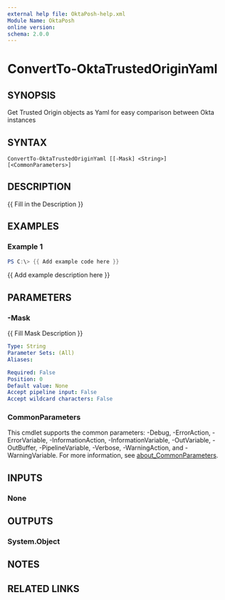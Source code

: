 ```yaml
---
external help file: OktaPosh-help.xml
Module Name: OktaPosh
online version:
schema: 2.0.0
---
```


# ConvertTo-OktaTrustedOriginYaml

## SYNOPSIS
Get Trusted Origin objects as Yaml for easy comparison between Okta instances

## SYNTAX

```
ConvertTo-OktaTrustedOriginYaml [[-Mask] <String>] [<CommonParameters>]
```

## DESCRIPTION
{{ Fill in the Description }}

## EXAMPLES

### Example 1
```powershell
PS C:\> {{ Add example code here }}
```

{{ Add example description here }}

## PARAMETERS

### -Mask
{{ Fill Mask Description }}

```yaml
Type: String
Parameter Sets: (All)
Aliases:

Required: False
Position: 0
Default value: None
Accept pipeline input: False
Accept wildcard characters: False
```

### CommonParameters
This cmdlet supports the common parameters: -Debug, -ErrorAction, -ErrorVariable, -InformationAction, -InformationVariable, -OutVariable, -OutBuffer, -PipelineVariable, -Verbose, -WarningAction, and -WarningVariable. For more information, see [about_CommonParameters](http://go.microsoft.com/fwlink/?LinkID=113216).

## INPUTS

### None

## OUTPUTS

### System.Object
## NOTES

## RELATED LINKS
